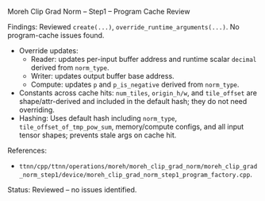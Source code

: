 Moreh Clip Grad Norm – Step1 – Program Cache Review

Findings: Reviewed `create(...)`, `override_runtime_arguments(...)`. No program-cache issues found.

- Override updates:
  - Reader: updates per-input buffer address and runtime scalar `decimal` derived from `norm_type`.
  - Writer: updates output buffer base address.
  - Compute: updates `p` and `p_is_negative` derived from `norm_type`.
- Constants across cache hits: `num_tiles`, `origin_h/w`, and `tile_offset` are shape/attr-derived and included in the default hash; they do not need overriding.
- Hashing: Uses default hash including `norm_type`, `tile_offset_of_tmp_pow_sum`, memory/compute configs, and all input tensor shapes; prevents stale args on cache hit.

References:
- `ttnn/cpp/ttnn/operations/moreh/moreh_clip_grad_norm/moreh_clip_grad_norm_step1/device/moreh_clip_grad_norm_step1_program_factory.cpp`.

Status: Reviewed – no issues identified.
